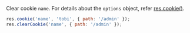 Clear cookie `name`. For details about the `options` object, refer [res.cookie()](#res.cookie).

```js
res.cookie('name', 'tobi', { path: '/admin' });
res.clearCookie('name', { path: '/admin' });
```
